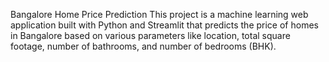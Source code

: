 Bangalore Home Price Prediction
This project is a machine learning web application built with Python and Streamlit that predicts the price of homes in Bangalore based on various parameters like location, total square footage, number of bathrooms, and number of bedrooms (BHK).